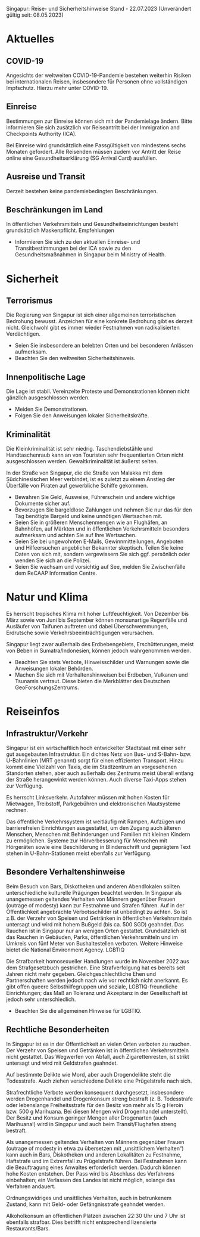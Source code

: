 Singapur: Reise- und Sicherheitshinweise
Stand - 22.07.2023
(Unverändert gültig seit: 08.05.2023)

Aktuelles
===

COVID-19
---

Angesichts der weltweiten COVID-19-Pandemie bestehen weiterhin Risiken bei internationalen Reisen, insbesondere für Personen ohne vollständigen Impfschutz. Hierzu mehr unter COVID-19.

Einreise
---

Bestimmungen zur Einreise können sich mit der Pandemielage ändern. Bitte informieren Sie sich zusätzlich vor Reiseantritt bei der Immigration and Checkpoints Authority (ICA).

Bei Einreise wird grundsätzlich eine Passgültigkeit von mindestens sechs Monaten gefordert. Alle Reisenden müssen zudem vor Antritt der Reise online eine Gesundheitserklärung (SG Arrival Card) ausfüllen.

Ausreise und Transit
---

Derzeit bestehen keine pandemiebedingten Beschränkungen.

Beschränkungen im Land
---

In öffentlichen Verkehrsmitteln und Gesundheitseinrichtungen besteht grundsätzlich Maskenpflicht.
Empfehlungen

-    Informieren Sie sich zu den aktuellen Einreise- und Transitbestimmungen bei der ICA sowie zu den Gesundheitsmaßnahmen in Singapur beim Ministry of Health.

Sicherheit
===

Terrorismus
---

Die Regierung von Singapur ist sich einer allgemeinen terroristischen Bedrohung bewusst. Anzeichen für eine konkrete Bedrohung gibt es derzeit nicht. Gleichwohl gibt es immer wieder Festnahmen von radikalisierten Verdächtigen.

-    Seien Sie insbesondere an belebten Orten und bei besonderen Anlässen aufmerksam.
-    Beachten Sie den weltweiten Sicherheitshinweis.

Innenpolitische Lage
---

Die Lage ist stabil. Vereinzelte Proteste und Demonstrationen können nicht gänzlich ausgeschlossen werden.

-    Meiden Sie Demonstrationen.
-    Folgen Sie den Anweisungen lokaler Sicherheitskräfte.

Kriminalität
---

Die Kleinkriminalität ist sehr niedrig. Taschendiebstähle und Handtaschenraub kann an von Touristen sehr frequentierten Orten nicht ausgeschlossen werden. Gewaltkriminalität ist äußerst selten.

In der Straße von Singapur, die die Straße von Malakka mit dem Südchinesischen Meer verbindet, ist es zuletzt zu einem Anstieg der Überfälle von Piraten auf gewerbliche Schiffe gekommen.

-    Bewahren Sie Geld, Ausweise, Führerschein und andere wichtige Dokumente sicher auf.
-    Bevorzugen Sie bargeldlose Zahlungen und nehmen Sie nur das für den Tag benötigte Bargeld und keine unnötigen Wertsachen mit.
-    Seien Sie in größeren Menschenmengen wie an Flughäfen, an Bahnhöfen, auf Märkten und in öffentlichen Verkehrsmitteln besonders aufmerksam und achten Sie auf Ihre Wertsachen.
-    Seien Sie bei ungewohnten E-Mails, Gewinnmitteilungen, Angeboten und Hilfeersuchen angeblicher Bekannter skeptisch. Teilen Sie keine Daten von sich mit, sondern vergewissern Sie sich ggf. persönlich oder wenden Sie sich an die Polizei.
-    Seien Sie wachsam und vorsichtig auf See, melden Sie Zwischenfälle dem ReCAAP Information Centre.

Natur und Klima
===

Es herrscht tropisches Klima mit hoher Luftfeuchtigkeit.
Von Dezember bis März sowie von Juni bis September können monsunartige Regenfälle und Ausläufer von Taifunen auftreten und dabei Überschwemmungen, Erdrutsche sowie Verkehrsbeeinträchtigungen verursachen.

Singapur liegt zwar außerhalb des Erdbebengebiets, Erschütterungen, meist von Beben in Sumatra/Indonesien, können jedoch wahrgenommen werden.

-    Beachten Sie stets Verbote, Hinweisschilder und Warnungen sowie die Anweisungen lokaler Behörden.
-    Machen Sie sich mit Verhaltenshinweisen bei Erdbeben, Vulkanen und Tsunamis vertraut. Diese bieten die Merkblätter des Deutschen GeoForschungsZentrums.

Reiseinfos
===

Infrastruktur/Verkehr
---

Singapur ist ein wirtschaftlich hoch entwickelter Stadtstaat mit einer sehr gut ausgebauten Infrastruktur. Ein dichtes Netz von Bus- und S-Bahn- bzw. U-Bahnlinien (MRT genannt) sorgt für einen effizienten Transport. Hinzu kommt eine Vielzahl von Taxis, die im Stadtzentrum an vorgesehenen Standorten stehen, aber auch außerhalb des Zentrums meist überall entlang der Straße herangewinkt werden können. Auch diverse Taxi-Apps stehen zur Verfügung.

Es herrscht Linksverkehr. Autofahrer müssen mit hohen Kosten für Mietwagen, Treibstoff, Parkgebühren und elektronischen Mautsysteme rechnen.

Das öffentliche Verkehrssystem ist weitläufig mit Rampen, Aufzügen und barrierefreien Einrichtungen ausgestattet, um den Zugang auch älteren Menschen, Menschen mit Behinderungen und Familien mit kleinen Kindern zu ermöglichen. Systeme zur Hörverbesserung für Menschen mit Hörgeräten sowie eine Beschilderung in Blindenschrift und geprägtem Text stehen in U-Bahn-Stationen meist ebenfalls zur Verfügung.

Besondere Verhaltenshinweise
---

Beim Besuch von Bars, Diskotheken und anderen Abendlokalen sollten unterschiedliche kulturelle Prägungen beachtet werden. In Singapur als unangemessen geltendes Verhalten von Männern gegenüber Frauen (outrage of modesty) kann zur Festnahme und Strafen führen.
Auf in der Öffentlichkeit angebrachte Verbotsschilder ist unbedingt zu achten. So ist z.B. der Verzehr von Speisen und Getränken in öffentlichen Verkehrsmitteln untersagt und wird mit hohem Bußgeld (bis ca. 500 SGD) geahndet.
Das Rauchen ist in Singapur nur an wenigen Orten gestattet. Grundsätzlich ist das Rauchen in Gebäuden, Parks, öffentlichen Verkehrsmitteln und im Umkreis von fünf Meter von Bushaltestellen verboten. Weitere Hinweise bietet die National Environment Agency.
LGBTIQ

Die Strafbarkeit homosexueller Handlungen wurde im November 2022 aus dem Strafgesetzbuch gestrichen. Eine Strafverfolgung hat es bereits seit Jahren nicht mehr gegeben. Gleichgeschlechtliche Ehen und Partnerschaften werden jedoch nach wie vor rechtlich nicht anerkannt. Es gibt offen queere Selbsthilfegruppen und soziale, LGBTIQ-freundliche Einrichtungen; das Maß an Toleranz und Akzeptanz in der Gesellschaft ist jedoch sehr unterschiedlich.

-    Beachten Sie die allgemeinen Hinweise für LGBTIQ.

Rechtliche Besonderheiten
---

In Singapur ist es in der Öffentlichkeit an vielen Orten verboten zu rauchen. Der Verzehr von Speisen und Getränken ist in öffentlichen Verkehrsmitteln nicht gestattet.
Das Wegwerfen von Abfall, auch Zigarettenresten, ist strikt untersagt und wird mit Geldstrafen geahndet.

Auf bestimmte Delikte wie Mord, aber auch Drogendelikte steht die Todesstrafe. Auch ziehen verschiedene Delikte eine Prügelstrafe nach sich.

Strafrechtliche Verbote werden konsequent durchgesetzt, insbesondere werden Drogenhandel und Drogenkonsum streng bestraft (z. B. Todesstrafe oder lebenslange Freiheitsstrafe für den Besitz von mehr als 15 g Heroin bzw. 500 g Marihuana. Bei diesen Mengen wird Drogenhandel unterstellt). Der Besitz und Konsum geringer Mengen aller Drogenarten (auch Marihuana!) wird in Singapur und auch beim Transit/Flughafen streng bestraft.

Als unangemessen geltendes Verhalten von Männern gegenüber Frauen (outrage of modesty in etwa zu übersetzen mit „unsittlichem Verhalten“) kann auch in Bars, Diskotheken und anderen Lokalitäten zu Festnahme, Haftstrafe und im Extremfall zu Prügelstrafe führen. Bei Festnahmen kann die Beauftragung eines Anwaltes erforderlich werden. Dadurch können hohe Kosten entstehen. Der Pass wird bis Abschluss des Verfahrens einbehalten; ein Verlassen des Landes ist nicht möglich, solange das Verfahren andauert.

Ordnungswidriges und unsittliches Verhalten, auch in betrunkenem Zustand, kann mit Geld- oder Gefängnisstrafe geahndet werden.

Alkoholkonsum an öffentlichen Plätzen zwischen 22:30 Uhr und 7 Uhr ist ebenfalls strafbar. Dies betrifft nicht entsprechend lizensierte Restaurants/Bars.
